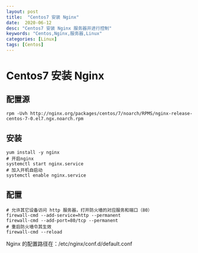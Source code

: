 ```yaml
---
layout: post
title:  "Centos7 安装 Nginx"
date:  2020-06-12
desc: "Centos7 安装 Nginx 服务器并进行控制"
keywords: "Centos,Nginx,服务器,Linux"
categories: [Linux]
tags: [Centos]
---
```

# Centos7 安装 Nginx

## 配置源

```shell
rpm -Uvh http://nginx.org/packages/centos/7/noarch/RPMS/nginx-release-centos-7-0.el7.ngx.noarch.rpm
```

## 安装

```shell
yum install -y nginx
# 开启nginx
systemctl start nginx.service
# 加入开机自启动
systemctl enable nginx.service
```

## 配置

```shell
# 允许其它设备访问 http 服务器，打开防火墙的对应服务和端口（80）
firewall-cmd --add-service=http --permanent
firewall-cmd --add-port=80/tcp --permanent
# 重启防火墙令其生效
firewall-cmd --reload
```

Nginx 的配置路径在：/etc/nginx/conf.d/default.conf
